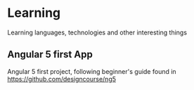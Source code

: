 # Learning
Learning languages, technologies and other interesting things

## Angular 5 first App
Angular 5 first project, following beginner's guide found in 
https://github.com/designcourse/ng5
